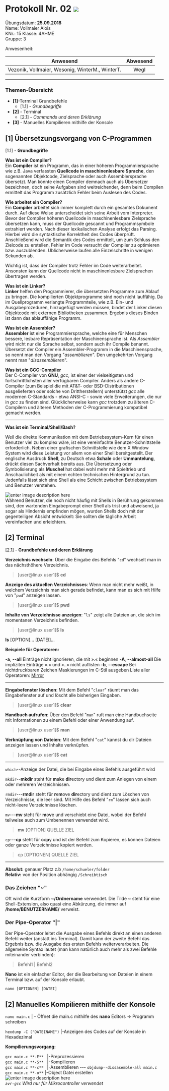 
# Protokoll Nr. 02  ![](https://upload.wikimedia.org/wikipedia/commons/thumb/3/30/HTL_Kaindorf_Logo.svg/300px-HTL_Kaindorf_Logo.svg.png) 
Übungsdatum: **25.09.2018**  
Name: Vollmaier Alois  
KNr.: 15 Klasse: 4AHME  
Gruppe: 3  

Anwesenheit:  

| Anwesend | Abwesend|
| ------------- |:-------------:|
| Vezonik, Vollmaier, Wesonig, WinterM., WinterT.    | Wegl |

___
### Themen-Übersicht
 - **[1]**-Terminal Grundbefehle
	 - [1.1] - *Grundbegriffe* 
 - **[2]** - Terminal
	 - [2.1] - *Commands und deren Erklärung* 
 - **[3]** - Manuelles Kompilieren mithilfe der Konsole
	  

## [1] Übersetzungsvorgang von C-Programmen
[1.1] - **Grundbegriffe** 

**Was ist ein Compiler?**  
Ein **Compiler** ist ein Programm, das in einer höheren Programmiersprache wie z.B. Java verfassten **Quellcode in maschinenlesbare Sprache**, den sogenannten Objektcode, Zielsprache oder auch Assemblersprache übersetzt. Man könnte einen Compiler demnach auch als Übersetzer bezeichnen, doch seine Aufgaben sind weitreichender, denn beim Compilen ermittelt das Programm zusätzlich Fehler beim Auslesen des Codes.

**Wie arbeitet ein Compiler?**  
Ein **Compiler** arbeitet sich immer komplett durch ein gesamtes Dokument durch. Auf diese Weise unterscheidet sich seine Arbeit vom  Interpreter. Bevor der Compiler höheren Quellcode in maschinenlesbare Zielsprache übersetzen kann, muss der Quellcode gescannt und Programmsymbole extrahiert werden. Nach dieser lexikalischen Analyse erfolgt das Parsing. Hierbei wird die syntaktische Korrektheit des Codes überprüft. Anschließend wird die Semantik des Codes ermittelt, um zum Schluss den Zielcode zu erstellen. Fehler im Code versucht der Compiler zu optimieren bzw. auszublenden. Üblicherweise laufen alle Einzelschritte in wenigen Sekunden ab.

Wichtig ist, dass der Compiler trotz Fehler im Code weiterarbeitet. Ansonsten kann der Quellcode nicht in maschinenlesbare Zielsprachen übertragen werden.

**Was ist ein Linker?**  
**Linker** helfen den Programmierer, die übersetzten Programme zum Ablauf zu bringen. Die kompilierten Objektprogramme sind noch nicht lauffähig. Da im Quellprogramm verlangte Programmteile, wie z.B. Ein- und Ausgabeprozeduren, hinzugefügt werden müssen, bindet der Linker diesen Objektcode mit externen Bibliotheken zusammen. Ergebnis dieses Binden ist dann das ablauffähige Programm.

**Was ist ein Assembler?**  
**Assembler** ist eine Programmiersprache, welche eine für Menschen bessere, lesbare Repräsentation der Maschinensprache ist. Als _Assembler_ wird nicht nur die Sprache selbst, sondern auch ihr Compile benannt. Übersetzt der Compiler ein Assembler-Programm in die Maschinensprache, so nennt man den Vorgang "_assemblieren_". Den umgekehrten Vorgang nennt man "_disassemblieren_".

**Was ist ein GCC-Compiler**  
Der C-Compiler von **GNU**, _gcc_, ist einer der vielseitigsten und fortschrittlichsten aller verfügbaren Compiler. Anders als andere C-Compiler (zum Beispiel die mit AT&T- oder BSD-Distributionen ausgelieferten oder solche von Drittherstellern) unterstützt _gcc_ alle modernen C-Standards - etwa ANSI-C - sowie viele Erweiterungen, die nur in _gcc_ zu finden sind. Glücklicherweise kann _gcc_ trotzdem zu älteren C-Compilern und älteren Methoden der C-Programmierung kompatibel gemacht werden.
___

**Was ist ein Terminal/Shell/Bash?**

Weil die direkte Kommunikation mit dem Betriebssystem-Kern für einen Benutzer viel zu komplex wäre, ist eine vereinfachte Benutzer-Schnittstelle erforderlich. Neben einer grafischen Schnittstelle wie dem X Window System wird diese Leistung vor allem von einer Shell bereitgestellt. Der englische Ausdruck **Shell**, zu Deutsch etwa **Schale** oder **Ummantelung**, drückt diesen Sachverhalt bereits aus. Die Übersetzung oder Symbolisierung als **Muschel** hat dabei wohl mehr mit Spieltrieb und Anschaulichkeit als mit einem echten technischen Hintergrund zu tun. Jedenfalls lässt sich eine Shell als eine Schicht zwischen Betriebssystem und Benutzer verstehen.

![enter image description here](https://image.ibb.co/h7S79K/unspecified.png)  
Während Benutzer, die noch nicht häufig mit Shells in Berührung gekommen sind, den wartenden Eingabeprompt einer Shell als trist und abweisend, ja sogar als Hindernis empfinden mögen, wurden Shells doch mit der gegenteiligen Absicht entwickelt: Sie sollten die tägliche Arbeit vereinfachen und erleichtern.

## [2] Terminal
[2.1] - **Grundbefehle und deren Erklärung** 

**Verzeichnis wechseln**: Über die Eingabe des Befehls "`cd`" wechselt man in das nächsthöhere Verzeichnis.

> [user@linux user1]$  **cd**

**Anzeige des aktuellen Verzeichnisses**: Wenn man nicht mehr weißt, in welchem Verzeichnis man sich gerade befindet, kann man es sich mit Hilfe von "`pwd`" anzeigen lassen.

> [user@linux user1]$  **pwd**

**Inhalte von Verzeichnisse anzeigen**: "`ls`" zeigt alle Dateien an, die sich im momentanen Verzeichnis befinden.

> [user@linux user1]$  **ls**

**ls** [OPTION]… [DATEI]…

**Beispiele für Operatoren:**  

**-a**, **--all**
              Einträge nicht ignorieren, die mit ».« beginnen
              **-A**, **--almost-all**
              Die impliziten Einträge ».« und »..« nicht auflisten
              **-b**, **--escape**
              Bei nichtdruckbaren Zeichen Maskierungen im C-Stil ausgeben
Liste aller Operatoren: [Mirror
](http://manpages.ubuntu.com/manpages/bionic/de/man1/ls.1.html)
___
**Eingabefenster löschen**: Mit dem Befehl "`clear`" räumt man das Eingabefenster auf und löscht alle bisherigen Eingaben.

> [user@linux user1]$  **clear**            


**Handbuch aufrufen**: Über den Befehl "`man`" ruft man eine Handbuchseite mit Informationen zu einem Befehl oder einer Anwendung auf.
> [user@linux user1]$  **man**            
  
  **Verknüpfung von Dateien**: Mit dem Befehl "`cat`" kannst du dir Dateien anzeigen lassen und Inhalte verknüpfen.
> [user@linux user1]$  **cat**    
  ___

  `which`--Anzeige der Datei, die bei Eingabe eines Befehls ausgeführt wird

`mkdir`--**mkdir** steht für **m**a**k**e **dir**ectory und dient zum Anlegen von einem oder mehreren Verzeichnissen.

`rmdir`---**rmdir** steht für **r**e**m**ove **dir**ectory und dient zum Löschen von Verzeichnisse, die leer sind. Mit Hilfe des Befehl "`rm`" lassen sich auch nicht-leere Verzeichnisse löschen.

`mv`---**mv** steht für **m**o**v**e und verschiebt eine Datei, wobei der Befehl teilweise auch zum Umbenennen verwendet wird.

> **mv** [OPTION] QUELLE ZIEL

`cp`---**cp** steht für **c**o**p**y und ist der Befehl zum Kopieren, es können Dateien oder ganze Verzeichnisse kopiert werden.

> cp [OPTIONEN] QUELLE ZIEL
___
**Absolut:** genauer Platz z.b `/home/schueler/folder`  
**Relativ:**  von der Position abhängig `/Schreibtisch`

### Das Zeichen  **"~"**

Oft wird die Kurzform  **~/Ordnername**  verwendet. Die Tilde  **~**  steht für eine Shell-Extension, also quasi eine Abkürzung, die immer auf  **/home/BENUTZERNAME/**  verweist.

### Der Pipe-Operator **"|"**

Der Pipe-Operator leitet die Ausgabe eines Befehls direkt an einen anderen Befehl weiter (anstatt ins Terminal). Damit kann der zweite Befehl das Ergebnis bzw. die Ausgabe des ersten Befehls weiterverarbeiten. Die allgemeine Syntax lautet (man kann natürlich auch mehr als zwei Befehle miteinander verbinden):

> Befehl1 | Befehl2
> 
**Nano** ist ein einfacher Editor, der die Bearbeitung von Dateien in einem Terminal bzw. auf der Konsole erlaubt.

    nano [OPTIONEN] [DATEI]

## [2] Manuelles Kompilieren mithilfe der Konsole

`nano main.c` | - Öffnet die main.c mithilfe des **nano** Editors -> Programm schreiben

`hexdump -C ("DATEINAME")` |-Anzeigen des Codes auf der Konsole in Hexadezimal 

**Kompilierungsvorgang:**

`gcc main.c **-E** ` |-Preprozessieren  
`gcc main.c **-S** ` |-Kompilieren  
`gcc main.c **-c** ` |-Assemblieren     --- `objdump--dissasemble-all main.c`  
`gcc main.c **-o**`  |-Object Datei erstellen    
![enter image description here](https://image.ibb.co/hjjOGz/8YD.png)    
   *`avr-gcc` Wird nur für Mikrocontroller verwendet*

